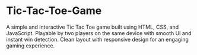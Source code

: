 # Tic-Tac-Toe-Game
A simple and interactive Tic Tac Toe game built using HTML, CSS, and JavaScript.  Playable by two players on the same device with smooth UI and instant win detection.  Clean layout with responsive design for an engaging gaming experience.
